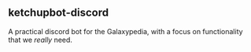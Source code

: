 ## ketchupbot-discord
A practical discord bot for the Galaxypedia, with a focus on functionality that we *really* need.
